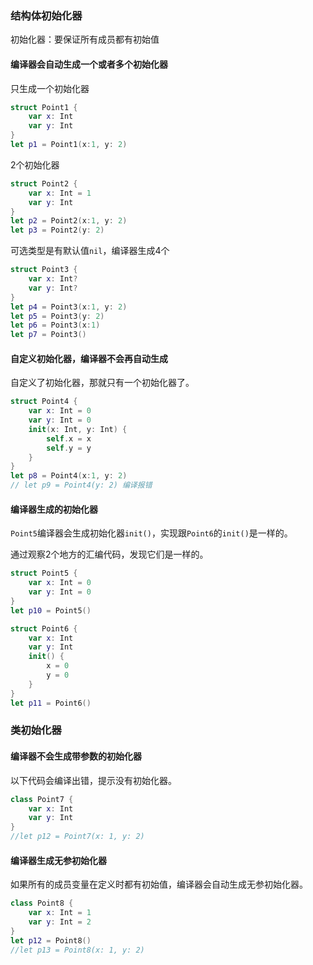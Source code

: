 ### 结构体初始化器

初始化器：要保证所有成员都有初始值

#### 编译器会自动生成一个或者多个初始化器

只生成一个初始化器

```swift
struct Point1 {
    var x: Int
    var y: Int
}
let p1 = Point1(x:1, y: 2)
```

2个初始化器

```swift
struct Point2 {
    var x: Int = 1
    var y: Int
}
let p2 = Point2(x:1, y: 2)
let p3 = Point2(y: 2)
```

可选类型是有默认值`nil`，编译器生成4个

```swift
struct Point3 {
    var x: Int?
    var y: Int?
}
let p4 = Point3(x:1, y: 2)
let p5 = Point3(y: 2)
let p6 = Point3(x:1)
let p7 = Point3()
```

#### 自定义初始化器，编译器不会再自动生成

自定义了初始化器，那就只有一个初始化器了。

```swift
struct Point4 {
    var x: Int = 0
    var y: Int = 0
    init(x: Int, y: Int) {
        self.x = x
        self.y = y
    }
}
let p8 = Point4(x:1, y: 2)
// let p9 = Point4(y: 2) 编译报错
```

#### 编译器生成的初始化器

`Point5`编译器会生成初始化器`init()`，实现跟`Point6`的`init()`是一样的。

通过观察2个地方的汇编代码，发现它们是一样的。

```swift
struct Point5 {
    var x: Int = 0
    var y: Int = 0
}
let p10 = Point5()

struct Point6 {
    var x: Int
    var y: Int
    init() {
        x = 0
        y = 0
    }
}
let p11 = Point6()
```

### 类初始化器

#### 编译器不会生成带参数的初始化器

以下代码会编译出错，提示没有初始化器。

```swift
class Point7 {
    var x: Int
    var y: Int
}
//let p12 = Point7(x: 1, y: 2)
```

#### 编译器生成无参初始化器

如果所有的成员变量在定义时都有初始值，编译器会自动生成无参初始化器。

```swift
class Point8 {
    var x: Int = 1
    var y: Int = 2
}
let p12 = Point8()
//let p13 = Point8(x: 1, y: 2)
```
